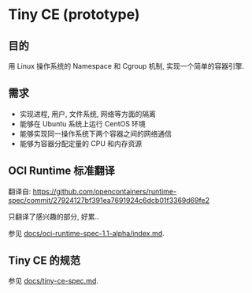 # Tiny CE (prototype)

## 目的

用 Linux 操作系统的 Namespace 和 Cgroup 机制, 实现一个简单的容器引擎.

## 需求

- 实现进程, 用户, 文件系统, 网络等方面的隔离
- 能够在 Ubuntu 系统上运行 CentOS 环境
- 能够实现同一操作系统下两个容器之间的网络通信
- 能够为容器分配定量的 CPU 和内存资源

## OCI Runtime 标准翻译

翻译自: https://github.com/opencontainers/runtime-spec/commit/27924127bf391ea7691924c6dcb01f3369d69fe2

只翻译了感兴趣的部分, 好累..

参见 [docs/oci-runtime-spec-1.1-alpha/index.md](docs/oci-runtime-spec-1.1-alpha/index.md).

## Tiny CE 的规范

参见 [docs/tiny-ce-spec.md](docs/oci-runtime-spec-1.1-alpha/index.md).

